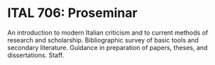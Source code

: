 # ITAL 706: Proseminar

An introduction to modern Italian criticism and to current methods of research and scholarship. Bibliographic survey of basic tools and secondary literature. Guidance in preparation of papers, theses, and dissertations. Staff.
